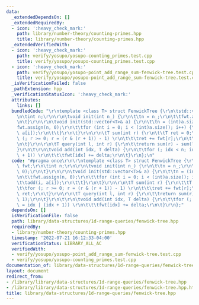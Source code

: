 ```yaml
---
data:
  _extendedDependsOn: []
  _extendedRequiredBy:
  - icon: ':heavy_check_mark:'
    path: library/number-theory/counting-primes.hpp
    title: library/number-theory/counting-primes.hpp
  _extendedVerifiedWith:
  - icon: ':heavy_check_mark:'
    path: verify/yosupo/yosupo-counting_primes.test.cpp
    title: verify/yosupo/yosupo-counting_primes.test.cpp
  - icon: ':heavy_check_mark:'
    path: verify/yosupo/yosupo-point_add_range_sum-fenwick-tree.test.cpp
    title: verify/yosupo/yosupo-point_add_range_sum-fenwick-tree.test.cpp
  _isVerificationFailed: false
  _pathExtension: hpp
  _verificationStatusIcon: ':heavy_check_mark:'
  attributes:
    links: []
  bundledCode: "\r\ntemplate <class T> struct FenwickTree {\r\n\tstd::vector<T> fwt;\r\
    \n\tint n;\r\n\r\n\tvoid init(int n_) {\r\n\t\tn = n_;\r\n\t\tfwt.assign(n, 0);\r\
    \n\t}\r\n\r\n\tvoid init(std::vector<T>& a) {\r\n\t\tn = (int)a.size();\r\n\t\t\
    fwt.assign(n, 0);\r\n\t\tfor (int i = 0; i < (int)a.size(); i++) {\r\n\t\t\tadd(i,\
    \ a[i]);\r\n\t\t}\r\n\t}\r\n\r\n\tT sum(int r) {\r\n\t\tT ret = 0;\r\n\t\tfor\
    \ (; r >= 0; r = (r & (r + 1)) - 1) \r\n\t\t\tret += fwt[r];\r\n\t\treturn ret;\r\
    \n\t}\r\n\r\n\tT query(int l, int r) {\r\n\t\treturn sum(r) - sum(l - 1);\r\n\t\
    }\r\n\t\r\n\tvoid add(int idx, T delta) {\r\n\t\tfor (; idx < n; idx = idx | (idx\
    \ + 1)) \r\n\t\t\tfwt[idx] += delta;\r\n\t}\r\n};\n"
  code: "#pragma once\r\n\r\ntemplate <class T> struct FenwickTree {\r\n\tstd::vector<T>\
    \ fwt;\r\n\tint n;\r\n\r\n\tvoid init(int n_) {\r\n\t\tn = n_;\r\n\t\tfwt.assign(n,\
    \ 0);\r\n\t}\r\n\r\n\tvoid init(std::vector<T>& a) {\r\n\t\tn = (int)a.size();\r\
    \n\t\tfwt.assign(n, 0);\r\n\t\tfor (int i = 0; i < (int)a.size(); i++) {\r\n\t\
    \t\tadd(i, a[i]);\r\n\t\t}\r\n\t}\r\n\r\n\tT sum(int r) {\r\n\t\tT ret = 0;\r\n\
    \t\tfor (; r >= 0; r = (r & (r + 1)) - 1) \r\n\t\t\tret += fwt[r];\r\n\t\treturn\
    \ ret;\r\n\t}\r\n\r\n\tT query(int l, int r) {\r\n\t\treturn sum(r) - sum(l -\
    \ 1);\r\n\t}\r\n\t\r\n\tvoid add(int idx, T delta) {\r\n\t\tfor (; idx < n; idx\
    \ = idx | (idx + 1)) \r\n\t\t\tfwt[idx] += delta;\r\n\t}\r\n};"
  dependsOn: []
  isVerificationFile: false
  path: library/data-structures/1d-range-queries/fenwick-tree.hpp
  requiredBy:
  - library/number-theory/counting-primes.hpp
  timestamp: '2022-07-21 16:12:33-04:00'
  verificationStatus: LIBRARY_ALL_AC
  verifiedWith:
  - verify/yosupo/yosupo-point_add_range_sum-fenwick-tree.test.cpp
  - verify/yosupo/yosupo-counting_primes.test.cpp
documentation_of: library/data-structures/1d-range-queries/fenwick-tree.hpp
layout: document
redirect_from:
- /library/library/data-structures/1d-range-queries/fenwick-tree.hpp
- /library/library/data-structures/1d-range-queries/fenwick-tree.hpp.html
title: library/data-structures/1d-range-queries/fenwick-tree.hpp
---
```

